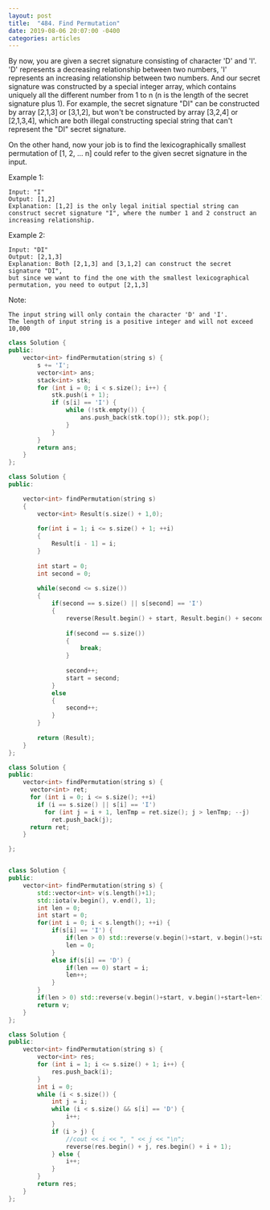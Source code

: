 ```yaml
---
layout: post
title:  "484. Find Permutation"
date: 2019-08-06 20:07:00 -0400
categories: articles
---
```

By now, you are given a secret signature consisting of character 'D' and 'I'. 'D' represents a decreasing relationship between two numbers, 'I' represents an increasing relationship between two numbers. And our secret signature was constructed by a special integer array, which contains uniquely all the different number from 1 to n (n is the length of the secret signature plus 1). For example, the secret signature "DI" can be constructed by array [2,1,3] or [3,1,2], but won't be constructed by array [3,2,4] or [2,1,3,4], which are both illegal constructing special string that can't represent the "DI" secret signature.

On the other hand, now your job is to find the lexicographically smallest permutation of [1, 2, ... n] could refer to the given secret signature in the input.

Example 1:
```
Input: "I"
Output: [1,2]
Explanation: [1,2] is the only legal initial spectial string can construct secret signature "I", where the number 1 and 2 construct an increasing relationship.
```
Example 2:
```
Input: "DI"
Output: [2,1,3]
Explanation: Both [2,1,3] and [3,1,2] can construct the secret signature "DI", 
but since we want to find the one with the smallest lexicographical permutation, you need to output [2,1,3]
```
Note:
```
The input string will only contain the character 'D' and 'I'.
The length of input string is a positive integer and will not exceed 10,000
```

```c++
class Solution {
public:
    vector<int> findPermutation(string s) {
        s += 'I';
        vector<int> ans;
        stack<int> stk;
        for (int i = 0; i < s.size(); i++) {
            stk.push(i + 1);
            if (s[i] == 'I') {
                while (!stk.empty()) {
                    ans.push_back(stk.top()); stk.pop();
                }
            }
        }
        return ans;
    }
};
```
```c++
class Solution {
public:

    vector<int> findPermutation(string s) 
    {
        vector<int> Result(s.size() + 1,0);
        
        for(int i = 1; i <= s.size() + 1; ++i)
        {
            Result[i - 1] = i;
        }
        
        int start = 0;
        int second = 0;
        
        while(second <= s.size())
        {
            if(second == s.size() || s[second] == 'I')
            {
                reverse(Result.begin() + start, Result.begin() + second + 1);
                
                if(second == s.size())
                {
                    break;
                }
                
                second++;
                start = second;
            }
            else
            {
                second++;
            }
        }
        
        return (Result);
    }
};
```
```c++
class Solution {
public:
    vector<int> findPermutation(string s) {
      vector<int> ret;
      for (int i = 0; i <= s.size(); ++i)
        if (i == s.size() || s[i] == 'I')
          for (int j = i + 1, lenTmp = ret.size(); j > lenTmp; --j)
            ret.push_back(j);
      return ret;
    }

};
```
```c++

class Solution {
public:
    vector<int> findPermutation(string s) {
        std::vector<int> v(s.length()+1);
        std::iota(v.begin(), v.end(), 1);
        int len = 0;
        int start = 0;
        for(int i = 0; i < s.length(); ++i) {
            if(s[i] == 'I') {
                if(len > 0) std::reverse(v.begin()+start, v.begin()+start+len+1);
                len = 0;
            }
            else if(s[i] == 'D') {
                if(len == 0) start = i;
                len++;
            }
        }
        if(len > 0) std::reverse(v.begin()+start, v.begin()+start+len+1);
        return v;
    }
};
```
```c++
class Solution {
public:
    vector<int> findPermutation(string s) {
        vector<int> res;
        for (int i = 1; i <= s.size() + 1; i++) {
            res.push_back(i);
        }
        int i = 0;
        while (i < s.size()) {
            int j = i;
            while (i < s.size() && s[i] == 'D') {
                i++;
            }
            if (i > j) {
                //cout << i << ", " << j << "\n";
                reverse(res.begin() + j, res.begin() + i + 1);
            } else {
                i++;
            }
        }
        return res;
    }
};
```